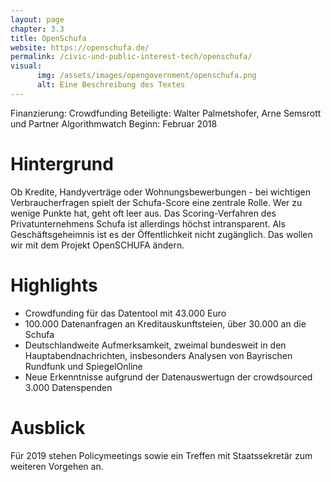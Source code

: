 ```yaml
---
layout: page
chapter: 3.3
title: OpenSchufa
website: https://openschufa.de/
permalink: /civic-und-public-interest-tech/openschufa/
visual:
      img: /assets/images/opengovernment/openschufa.png
      alt: Eine Beschreibung des Textes
---
```


Finanzierung: Crowdfunding
Beteiligte: Walter Palmetshofer, Arne Semsrott und Partner Algorithmwatch
Beginn: Februar 2018

# Hintergrund

Ob Kredite, Handyverträge oder Wohnungsbewerbungen - bei wichtigen Verbraucherfragen spielt der Schufa-Score eine zentrale Rolle. Wer zu wenige Punkte hat, geht oft leer aus. Das Scoring-Verfahren des Privatunternehmens Schufa ist allerdings höchst intransparent. Als Geschäftsgeheimnis ist es der Öffentlichkeit nicht zugänglich. Das wollen wir mit dem Projekt OpenSCHUFA ändern.

# Highlights

* Crowdfunding für das Datentool mit 43.000 Euro
* 100.000 Datenanfragen an Kreditauskunftsteien, über 30.000 an die Schufa
* Deutschlandweite Aufmerksamkeit, zweimal bundesweit in den Hauptabendnachrichten, insbesonders Analysen von Bayrischen Rundfunk und SpiegelOnline
* Neue Erkenntnisse aufgrund der Datenauswertugn der crowdsourced 3.000 Datenspenden

# Ausblick

Für 2019 stehen Policymeetings sowie ein Treffen mit Staatssekretär zum weiteren Vorgehen an.
